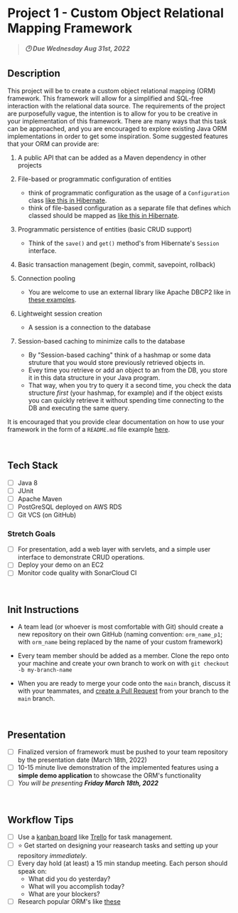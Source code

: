 # Project 1 - Custom Object Relational Mapping Framework
>***:clock2: Due Wednesday Aug 31st, 2022***

## Description

This project will be to create a custom object relational mapping (ORM) framework. This framework will allow for a simplified and SQL-free interaction with the relational data source. The requirements of the project are purposefully vague, the intention is to allow for you to be creative in your implementation of this framework. There are many ways that this task can be approached, and you are encouraged to explore existing Java ORM implementations in order to get some inspiration. Some suggested features that your ORM can provide are:

1. A public API that can be added as a Maven dependency in other projects

2. File-based or programmatic configuration of entities
     - think of programmatic configuration as the usage of a `Configuration` class [like this in Hibernate](https://subscription.packtpub.com/book/application-development/9781784391904/1/ch01lvl1sec16/configuring-hibernate-programmatically).
     - think of file-based configuration as a separate file that defines which classed should be mapped as [like this in Hibernate](https://stackoverflow.com/questions/32824823/hibernate-mapping-classes-from-hibernate-cfg-xml).

3. Programmatic persistence of entities (basic CRUD support)
     - Think of the `save()` and `get()` method's from Hibernate's `Session` interface.

4. Basic transaction management (begin, commit, savepoint, rollback)

5. Connection pooling
    - You are welcome to use an external library like Apache DBCP2 like in [these examples](https://www.baeldung.com/java-connection-pooling).

6. Lightweight session creation
    - A session is a connection to the database

7. Session-based caching to minimize calls to the database
    - By "Session-based caching" think of a hashmap or some data struture that you would store previously retrieved objects in. 
    - Evey time you retrieve or add an object to an from the DB, you store it in this data structure in your Java program.
    - That way, when you try to query it a second time, you check the data structure *first* (your hashmap, for example) and if the object exists you can quickly retrieve it without spending time connecting to the DB and executing the same query.

It is encouraged that you provide clear documentation on how to use your framework in the form of a `README.md` file example [here](https://github.com/220214-Enterprise-Angular/demos/blob/main/projects/project-1/sample-readme.md).

<br>

## Tech Stack
- [ ] Java 8
- [ ] JUnit
- [ ] Apache Maven
- [ ] PostGreSQL deployed on AWS RDS
- [ ] Git VCS (on GitHub)

### Stretch Goals
- [ ] For presentation, add a web layer with servlets, and a simple user interface to demonstrate CRUD operations.
- [ ] Deploy your demo on an EC2
- [ ] Monitor code quality with SonarCloud CI

<br>

## Init Instructions
- A team lead (or whoever is most comfortable with Git) should create a new repository on their own GitHub (naming convention: `orm_name_p1`; with `orm_name` being replaced by the name of your custom framework)

- Every team member should be added as a member.  Clone the repo onto your machine and create your own branch to work on with `git checkout -b my-branch-name`

- When you are ready to merge your code onto the `main` branch, discuss it with your teammates, and [create a Pull Request](https://docs.github.com/en/pull-requests/collaborating-with-pull-requests/proposing-changes-to-your-work-with-pull-requests/creating-a-pull-request) from your branch to the `main` branch. 

<br>

## Presentation
- [ ] Finalized version of framework must be pushed to your team repository by the presentation date (March 18th, 2022)
- [ ] 10-15 minute live demonstration of the implemented features using a **simple demo application** to showcase the ORM's functionality
- [ ] *You will be presenting **Friday March 18th, 2022***

<br>

## Workflow Tips
- [ ] Use a [kanban board](https://www.atlassian.com/agile/kanban/boards) like [Trello](https://trello.com/en-US) for task management.
- [ ] ⭐ Get started on designing your reasearch tasks and setting up your repository *immediately*.
- [ ] Every day hold (at least) a 15 min standup meeting.  Each person should speak on:
    - What did you do yesterday?
    - What will you accomplish today?
    - What are your blockers?
- [ ] Research popular ORM's like [these](https://en.wikipedia.org/wiki/List_of_object%E2%80%93relational_mapping_software)
